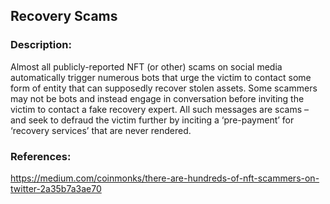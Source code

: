 ## Recovery Scams

### Description:
Almost all publicly-reported NFT (or other) scams on social media automatically trigger numerous bots that urge the victim to contact some form of entity that can supposedly recover stolen assets. Some scammers may not be bots and instead engage in conversation before inviting the victim to contact a fake recovery expert. All such messages are scams – and seek to defraud the victim further by inciting a ‘pre-payment’ for ‘recovery services’ that are never rendered.

### References:
https://medium.com/coinmonks/there-are-hundreds-of-nft-scammers-on-twitter-2a35b7a3ae70